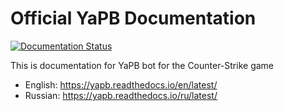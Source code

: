 # Official YaPB Documentation
[![Documentation Status](https://readthedocs.org/projects/yapb/badge/?version=latest)](https://docs.yapb.ru/en/latest/?badge=latest)

This is documentation for YaPB bot for the Counter-Strike game

* English: https://yapb.readthedocs.io/en/latest/
* Russian: https://yapb.readthedocs.io/ru/latest/
